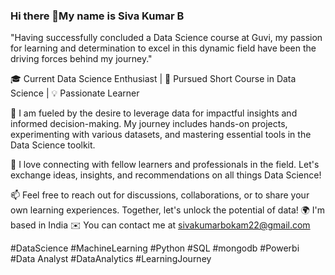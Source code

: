 ### Hi there 👋My name is Siva Kumar B
"Having successfully concluded a Data Science course at Guvi, my passion for learning and determination to excel in this dynamic field have been the driving forces behind my journey."

🎓 Current Data Science Enthusiast | 📘 Pursued Short Course in Data Science | 💡 Passionate Learner

🌱 I am fueled by the desire to leverage data for impactful insights and informed decision-making. My journey includes hands-on projects, experimenting with various datasets, and mastering essential tools in the Data Science toolkit.

💬 I love connecting with fellow learners and professionals in the field. Let's exchange ideas, insights, and recommendations on all things Data Science!

📫 Feel free to reach out for discussions, collaborations, or to share your own learning experiences. Together, let's unlock the potential of data! 🌍 I'm based in India ✉️ You can contact me at sivakumarbokam22@gmail.com

#DataScience #MachineLearning #Python #SQL #mongodb #Powerbi #Data Analyst #DataAnalytics #LearningJourney
